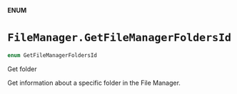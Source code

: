 **ENUM**

# `FileManager.GetFileManagerFoldersId`

```swift
enum GetFileManagerFoldersId
```

Get folder

Get information about a specific folder in the File Manager.
